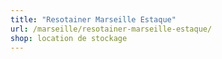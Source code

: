 ```yaml
---
title: "Resotainer Marseille Estaque"
url: /marseille/resotainer-marseille-estaque/
shop: location de stockage
---
```


